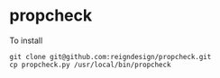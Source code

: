 propcheck
=========
To install
````
git clone git@github.com:reigndesign/propcheck.git
cp propcheck.py /usr/local/bin/propcheck
````
